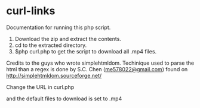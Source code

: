 # curl-links

Documentation for running this php script.
  1.  Download the zip and extract the contents.
  2.  cd to the extracted directory.
  3.  $php curl.php to get the script to download all .mp4 files.

Credits to the guys who wrote simplehtmldom. Techinique used to parse the html than a regex is done by S.C. Chen (me578022@gmail.com) found on http://simplehtmldom.sourceforge.net/


Change the URL in curl.php

and the default files to download is set to  .mp4 
